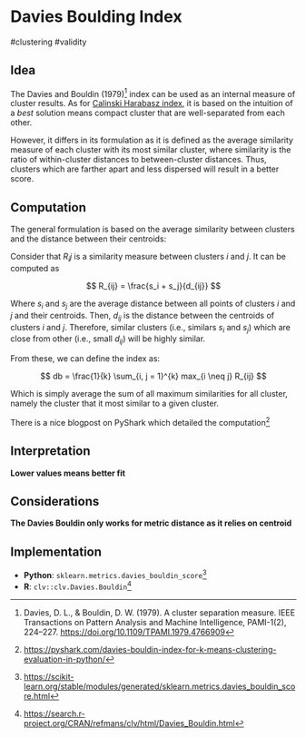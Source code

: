 # Davies Boulding Index

#clustering #validity

## Idea

The Davies and Bouldin (1979)[^ref1] index can be used as an internal measure of cluster results. As for 
[Calinski Harabasz index](../24), it is based on the intuition of a *best* solution means 
compact cluster that are well-separated from each other.

However, it differs in its formulation as it is defined as the average similarity measure 
of each cluster with its most similar cluster, where similarity is the ratio of within-cluster 
distances to between-cluster distances. Thus, clusters which are farther apart and less dispersed will result in a better score.

## Computation

The general formulation is based on the average similarity between clusters and the distance between their centroids:

Consider that $R_ij$ is a similarity measure between clusters $i$ and $j$. It can be computed as

$$ R_{ij} = \frac{s_i + s_j}{d_{ij}} $$ 

Where $s_i$ and $s_j$ are the average distance between all points of clusters $i$  and $j$ and their centroids. 
Then, $d_{ij}$ is the distance between the centroids of clusters $i$ and $j$. 
Therefore, similar clusters (i.e., similars $s_i$ and $s_j$) which are close from other (i.e., small $d_{ij}$) will be highly similar.

From these, we can define the index as:
 
$$ db = \frac{1}{k} \sum_{i, j = 1}^{k} max_{i \neq j} R_{ij} $$

Which is simply average the sum of all maximum similarities for all cluster, namely the cluster that it most similar to a given cluster.

There is a nice blogpost on PyShark which detailed the
computation[^ref2]

## Interpretation

**Lower values means better fit**

## Considerations

**The Davies Bouldin only works for metric distance as it relies on
centroid**

## Implementation

- **Python**: `sklearn.metrics.davies_bouldin_score`[^ref3]
- **R**: `clv::clv.Davies.Bouldin`[^ref4]

[^ref1]: Davies, D. L., & Bouldin, D. W. (1979). A cluster separation measure. IEEE Transactions on Pattern Analysis and Machine Intelligence, PAMI-1(2), 224–227. <https://doi.org/10.1109/TPAMI.1979.4766909>
[^ref2]: <https://pyshark.com/davies-bouldin-index-for-k-means-clustering-evaluation-in-python/>
[^ref3]: <https://scikit-learn.org/stable/modules/generated/sklearn.metrics.davies_bouldin_score.html>
[^ref4]: <https://search.r-project.org/CRAN/refmans/clv/html/Davies_Bouldin.html>
